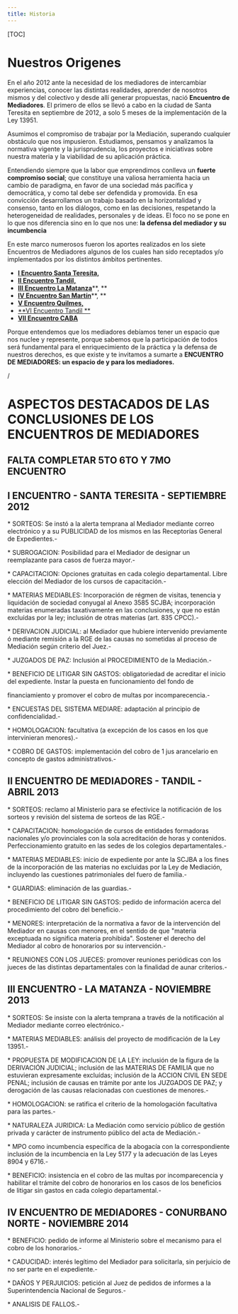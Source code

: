 ```yaml
---
title: Historia
---
```

[TOC]

# Nuestros Origenes

En el año 2012 ante la necesidad de los mediadores de intercambiar experiencias, conocer las distintas realidades, aprender de nosotros mismos y  del colectivo y desde allí generar propuestas, nació **Encuentro de Mediadores**. El primero de ellos se llevó a cabo en la ciudad de Santa Teresita en septiembre de 2012, a solo 5 meses de la implementación de la Ley 13951.

Asumimos el compromiso de trabajar por la Mediación, superando cualquier obstáculo que nos impusieron. Estudiamos, pensamos y analizamos la normativa vigente y la jurisprudencia, los proyectos e iniciativas sobre nuestra materia y la viabilidad de su aplicación práctica. 

Entendiendo siempre que la labor que emprendimos conlleva un **fuerte compromiso social**; que constituye una valiosa herramienta hacia un cambio de paradigma, en favor de una sociedad más pacífica y democrática, y como tal debe ser defendida y promovida. En esa convicción desarrollamos un trabajo basado en la horizontalidad y consenso, tanto en los diálogos, como en las decisiones, respetando la heterogeneidad de realidades, personales y de ideas. El foco no se pone en lo que nos diferencia sino en lo que nos une: **la defensa del mediador y su incumbencia**

En este marco numerosos fueron los aportes realizados en los siete Encuentros de Mediadores  algunos de los cuales han sido receptados y/o implementados por  los distintos ámbitos pertinentes. 

* [**I Encuentro Santa Teresita,**](/primero/)
* [**II Encuentro Tandil,**](/segundo/)
* [**III Encuentro La Matanza**](/tercero/)**, **
* [**IV Encuentro San Martín**](/cuarto/)**, **
* [**V Encuentro Quilmes,**](/quinto/)
* [**VI Encuentro Tandil **](/sexto/)
* [**VII Encuentro CABA**](<y VII Encuentro CABA(/septimo/>)

Porque entendemos que los mediadores debíamos tener un espacio que nos nuclee y represente, porque sabemos que la participación de todos será fundamental para el enriquecimiento de la práctica y la defensa de nuestros derechos, es que existe y te invitamos a sumarte a **ENCUENTRO DE MEDIADORES:  un espacio de y para los mediadores.**

/

# ASPECTOS DESTACADOS DE LAS CONCLUSIONES DE LOS ENCUENTROS DE MEDIADORES

## FALTA COMPLETAR 5TO 6TO Y 7MO ENCUENTRO

## **I  ENCUENTRO - SANTA TERESITA - SEPTIEMBRE 2012**

\* SORTEOS:  Se instó a la alerta temprana al Mediador mediante correo electrónico y a su PUBLICIDAD de los mismos en las Receptorías General de Expedientes.-

\* SUBROGACION:  Posibilidad para el Mediador de designar un reemplazante para casos de fuerza mayor.-

\* CAPACITACION:  Opciones gratuitas en cada colegio departamental. Libre elección del Mediador de los cursos de capacitación.-

\* MATERIAS MEDIABLES:  Incorporación de régmen de visitas, tenencia y liquidación de sociedad conyugal al Anexo 3585 SCJBA; incorporación materias enumeradas taxativamente en las conclusiones, y que no están excluídas por la ley; inclusión de otras materias (art. 835 CPCC).-

\* DERIVACION JUDICIAL: al Mediador que hubiere intervenido previamente ó mediante remisión a la RGE de las causas no sometidas al proceso de Mediación según criterio del Juez.- 

\* JUZGADOS DE PAZ: Inclusión al PROCEDIMIENTO de la Mediación.-

\* BENEFICIO DE LITIGAR SIN GASTOS:  obligatoriedad de acreditar el inicio del expediente. Instar la puesta en funcionamiento del fondo de 

financiamiento y promover el cobro de multas por incomparecencia.-

\* ENCUESTAS DEL SISTEMA MEDIARE:  adaptación al principio de confidencialidad.-

\* HOMOLOGACION:  facultativa (a excepción de los casos en los que intervinieran menores).-

\* COBRO DE GASTOS: implementación del cobro de 1 jus arancelario en concepto de gastos administrativos.-

## **II ENCUENTRO DE MEDIADORES - TANDIL - ABRIL 2013**

\* SORTEOS:  reclamo al Ministerio para se efectivice la notificación de los sorteos y revisión del sistema de sorteos de las RGE.-

\* CAPACITACION:  homologación de cursos de entidades formadoras nacionales y/o provinciales con la sola acreditación de horas y contenidos. Perfeccionamiento gratuito en las sedes de los colegios departamentales.-

\* MATERIAS MEDIABLES:  inicio de expediente por ante la SCJBA a los fines de la incorporación de las materias no excluidas por la Ley de Mediación, incluyendo las cuestiones patrimoniales del fuero de familia.-

\* GUARDIAS:  eliminación de las guardias.-

\*  BENEFICIO DE LITIGAR SIN GASTOS:  pedido de información acerca del procedimiento del cobro del beneficio.-

\* MENORES:  interpretación de la normativa a favor de la intervención del Mediador en causas con menores, en el sentido de que "materia exceptuada no significa materia prohibida". Sostener el derecho del Mediador al cobro de honorarios por su intervención.-

\* REUNIONES CON LOS JUECES:  promover reuniones periódicas con los jueces de las distintas departamentales con la finalidad de aunar criterios.-

## **III  ENCUENTRO  - LA MATANZA - NOVIEMBRE 2013**

\* SORTEOS: Se insiste con la alerta temprana a través de la notificación al Mediador mediante correo electrónico.-

\* MATERIAS MEDIABLES:  análisis del proyecto de modificación de la Ley 13951.-

\* PROPUESTA DE MODIFICACION DE LA LEY: inclusión de la figura de la DERIVACIÓN JUDICIAL; inclusión de las MATERIAS DE FAMILIA que no estuvieran expresamente excluídas; inclusión de la ACCION CIVIL EN SEDE PENAL; inclusión de causas en trámite por ante los JUZGADOS DE PAZ;  y derogación de las causas relacionadas con cuestiones de menores.-

\* HOMOLOGACION:  se ratifica el criterio de la homologación facultativa para las partes.-

\* NATURALEZA JURIDICA: La Mediación como servicio público de gestión privada y carácter de instrumento público del acta de Mediación.-

\* MPO como incumbencia específica de la abogacía con la correspondiente inclusión de la incumbencia en la Ley 5177 y la adecuación de las Leyes 8904 y 6716.-

\* BENEFICIO:  insistencia en el cobro de las multas por incomparecencia y habilitar el trámite del cobro de honorarios en los casos de los beneficios de litigar sin gastos en cada colegio departamental.-

## **IV ENCUENTRO DE MEDIADORES - CONURBANO NORTE - NOVIEMBRE 2014**

\* BENEFICIO:  pedido de informe al Ministerio sobre el mecanismo para el cobro de los honorarios.-

\* CADUCIDAD:  interés legítimo del Mediador para solicitarla, sin perjuicio de no ser parte en el expediente.-

\* DAÑOS Y PERJUICIOS: petición al Juez de pedidos de informes a la Superintendencia Nacional de Seguros.- 

\* ANALISIS DE FALLOS.-
